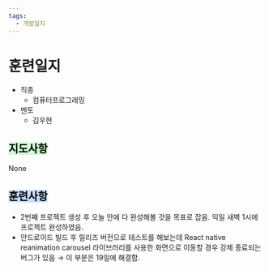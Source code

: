 ```yaml
---
tags:
  - 개발일지
---
```

# 훈련일지

- 직종
	- 컴퓨터프로그래밍
- 멘토
	- 김우현
## <mark style="background: #BBFABBA6;">지도사항</mark>

None

## <mark style="background: #ADCCFFA6;">훈련사항</mark>

- 2번째 프로젝트 생성 후 오늘 안에 다 완성해볼 것을 목표로 잡음. 익일 새벽 1시에 프로젝트 완성하였음.
- 안드로이드 빌드 후 릴리즈 버전으로 테스트를 해보는데 React native reanimation carousel 라이브러리를 사용한 화면으로 이동할 경우 강제 종료되는 버그가 있음 → 이 부분은 19일에 해결함.
